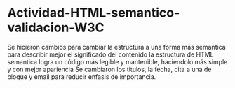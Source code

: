 # Actividad-HTML-semantico-validacion-W3C
Se hicieron cambios para cambiar la estructura a una forma más semantica para describir mejor el significado del contenido
la estructura de HTML semantica logra un código más legible y mantenible, haciendolo más simple y con mejor apariencia
Se cambiaron los titulos, la fecha, cita a una de bloque y email para reducir enfasis de importancia.
